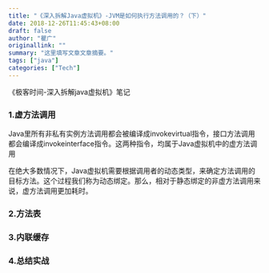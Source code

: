 ```yaml
---
title: "《深入拆解Java虚拟机》-JVM是如何执行方法调用的？（下）"
date: 2018-12-26T11:45:43+08:00
draft: false
author: "瞿广"
originallink: ""
summary: "这里填写文章文章摘要。"
tags: ["java"]
categories: ["Tech"]
---
```

《极客时间-深入拆解java虚拟机》笔记

<!--more-->

### 1.虚方法调用
Java里所有非私有实例方法调用都会被编译成invokevirtual指令，接口方法调用都会编译成invokeinterface指令。这两种指令，均属于Java虚拟机中的虚方法调用

在绝大多数情况下，Java虚拟机需要根据调用者的动态类型，来确定方法调用的目标方法。这个过程我们称为动态绑定。那么，相对于静态绑定的非虚方法调用来说，虚方法调用更加耗时。
### 2.方法表
### 3.内联缓存
### 4.总结实战
